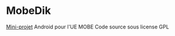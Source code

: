 # MobeDik
[Mini-projet](https://www.irit.fr/~Georges.Da-Costa/cours/glre/mini_projet.pdf) Android pour l'UE MOBE
Code source sous license GPL
